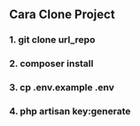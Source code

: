 ## Cara Clone Project 

### 1. git clone url_repo
### 2. composer install
### 3. cp .env.example .env
### 4. php artisan key:generate